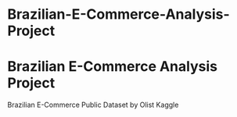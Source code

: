 # Brazilian-E-Commerce-Analysis-Project
# Brazilian E-Commerce Analysis Project
Brazilian E-Commerce Public Dataset by Olist Kaggle
